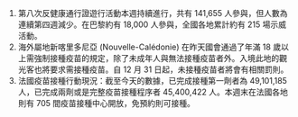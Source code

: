 1. 第八次反健康通行證遊行活動本週持續進行，共有 141,655 人參與，但人數為連續第四週減少。在巴黎約有 18,000 人參與，全國各地累計約有 215 場示威活動。
1. 海外屬地新喀里多尼亞 (Nouvelle-Calédonie) 在昨天國會通過了年滿 18 歲以上需強制接種疫苗的規定，除了未成年人與無法接種疫苗者外。入境此地的觀光客也將要求需接種疫苗。自 12 月 31 日起，未接種疫苗者將會有相關罰則。
1. 法國疫苗接種行動現況：截至今天的數據，已完成接種第一劑者為 49,101,185 人，已完成兩劑或是完整疫苗接種程序者 45,400,422 人。本週末在法國各地則有 705 間疫苗接種中心開放，免預約則可接種。
